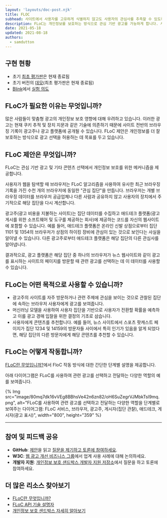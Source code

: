 ```yaml
---
layout: 'layouts/doc-post.njk'
title: FLOC
subhead: 사이트에서 사용자를 고유하게 식별하지 않고도 사용자의 관심사를 추측할 수 있도록 합니다.
description: FLoC는 개인정보를 보호하는 방식으로 관심 기반 광고를 가능하게 합니다. 사용자가 웹을 이동할 때 해당 브라우저는 유사한 브라우징 기록을 가진 수천 명의 다른 사람들과 함께 "관심 집단"에 할당됩니다. 이 작업은 브라우저 공급업체 또는 다른 사람과 개별 검색 기록이 공유되지 않고 수행됩니다.
date: 2021-05-18
updated: 2021-08-18
authors:
  - samdutton
---
```


## 구현 현황

- 초기 [최초 평가판](https://web.dev/origin-trials)은 현재 종료됨
- 초기 버전의 [데모](https://floc.glitch.me/)(최초 평가판은 현재 종료됨)
- [Blink](https://www.chromium.org/blink)에서 [실험 의도](https://groups.google.com/a/chromium.org/g/blink-dev/c/MmijXrmwrJs)

## FLoC가 필요한 이유는 무엇입니까?

많은 사람들이 맞춤형 광고의 개인정보 보호 영향에 대해 우려하고 있습니다. 이러한 광고는 현재 쿠키 추적 및 장치 지문과 같은 기술에 의존하기 때문에 사이트 전반의 브라우징 기록이 광고주나 광고 플랫폼에 공개될 수 있습니다. FLoC 제안은 개인정보를 더 잘 보호하는 방식으로 광고 선택을 허용하는 데 목표를 두고 있습니다.

## FLoC 제안은 무엇입니까?

FLoC는 관심 기반 광고 및 기타 콘텐츠 선택에서 개인정보 보호를 위한 메커니즘을 제공합니다.

사용자가 웹을 탐색할 때 브라우저는 FLoC 알고리즘을 사용하여 유사한 최근 브라우징 기록을 가진 수천 개의 브라우저에 동일한 "관심 집단"을 만듭니다. 브라우저는 개별 브라우징 데이터를 브라우저 공급업체나 다른 사람과 공유하지 않고 사용자의 장치에서 주기적으로 해당 집단을 다시 계산합니다.

광고주(광고 비용을 지불하는 사이트)는 집단 데이터를 수집하고 애드테크 플랫폼(광고 게시를 위한 소프트웨어 및 도구를 제공하는 회사)에 제공하는 코드를 자신의 웹사이트에 포함할 수 있습니다. 예를 들어, 애드테크 플랫폼은 온라인 신발 상점으로부터 집단 1101 및 1354의 브라우저가 상점의 하이킹 장비에 관심이 있는 것으로 보인다는 사실을 알아낼 수 있습니다. 다른 광고주로부터 애드테크 플랫폼은 해당 집단의 다른 관심사를 알아냅니다.

결과적으로, 광고 플랫폼은 해당 집단 중 하나의 브라우저가 뉴스 웹사이트와 같이 광고를 표시하는 사이트의 페이지를 방문할 때 관련 광고를 선택하는 데 이 데이터를 사용할 수 있습니다.

## FLoC는 어떤 목적으로 사용할 수 있습니까?

- 광고주의 사이트를 자주 방문하거나 관련 주제에 관심을 보이는 것으로 관찰된 집단에 속하는 브라우저 사용자에게 광고를 보여줍니다.
- 머신러닝 모델을 사용하여 사용자 집단을 기반으로 사용자가 전환할 확률을 예측하고 이를 광고 경매 입찰을 위한 결정의 기초로 삼습니다.
- 사용자에게 콘텐츠를 추천합니다. 예를 들어, 뉴스 사이트에서 스포츠 팟캐스트 페이지가 집단 1234 및 14159의 방문자들 사이에서 특히 인기가 있음을 알게 되었다면, 해당 집단의 다른 방문자에게 해당 콘텐츠를 추천할 수 있습니다.

## FLoC는 어떻게 작동합니까?

[FLoC란 무엇입니까?](https://web.dev/articles/floc#how_does_floc_work)에서 FloC 작동 방식에 대한 간단한 단계별 설명을 제공합니다.

아래 다이어그램은 FLoC를 사용하여 관련 광고를 선택하고 전달하는 다양한 역할의 예를 보여줍니다.

{% Img src="image/80mq7dk16vVEg8BBhsVe42n6zn82/oH6SuZegrVJMbkTsl9mq.png", alt="FLoC를 사용하여 관련 광고를 선택하고 전달하는 다양한 역할을 단계별로 보여주는 다이어그램: FLoC 서비스, 브라우저, 광고주, 게시자(집단 관찰), 애드테크, 게시자(광고 표시)", width="800", height="359" %}

---

## 참여 및 피드백 공유

- **GitHub**: [제안](https://github.com/WICG/floc)을 읽고 [질문을 제기하고 토론에 참여하세요](https://github.com/WICG/floc/issues).
- **W3C**: [웹 광고 개선 비즈니스 그룹](https://www.w3.org/community/web-adv/participants)에서 업계 사용 사례에 대해 논의하세요.
- **개발자 지원**: [개인정보 보호 샌드박스 개발자 지원 저장소](https://github.com/GoogleChromeLabs/privacy-sandbox-dev-support)에서 질문을 하고 토론에 참여하세요.

## 더 많은 리소스 찾아보기

- [FLoC란 무엇입니까?](https://www.web.dev)
- [FLoC API 기술 설명자](https://github.com/WICG/floc)
- [개인정보 보호 샌드박스 자세히 알아보기](https://web.dev/digging-into-the-privacy-sandbox)
